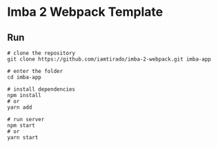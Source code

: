 # Imba 2 Webpack Template

## Run

```
# clone the repository
git clone https://github.com/iamtirado/imba-2-webpack.git imba-app

# enter the folder
cd imba-app

# install dependencies
npm install
# or 
yarn add

# run server
npm start
# or
yarn start
```


